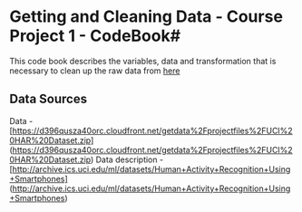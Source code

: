# Getting and Cleaning Data - Course Project 1 - CodeBook#

This code book describes the variables, data and transformation that is necessary to clean up the raw data from [here](https://d396qusza40orc.cloudfront.net/getdata%2Fprojectfiles%2FUCI%20HAR%20Dataset.zip)

## Data Sources ##

Data - [https://d396qusza40orc.cloudfront.net/getdata%2Fprojectfiles%2FUCI%20HAR%20Dataset.zip] (https://d396qusza40orc.cloudfront.net/getdata%2Fprojectfiles%2FUCI%20HAR%20Dataset.zip)
Data description - [http://archive.ics.uci.edu/ml/datasets/Human+Activity+Recognition+Using+Smartphones] (http://archive.ics.uci.edu/ml/datasets/Human+Activity+Recognition+Using+Smartphones)